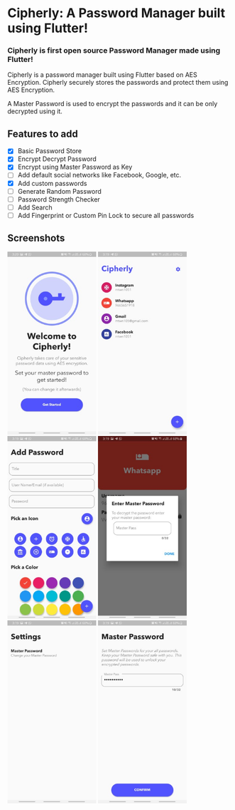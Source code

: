 # Cipherly: A Password Manager built using Flutter!

### Cipherly is first open source Password Manager made using Flutter!

Cipherly is a password manager built using Flutter based on AES Encryption. Cipherly securely stores the passwords and protect them using AES Encryption.

A Master Password is used to encrypt the passwords and it can be only decrypted using it.

## Features to add

- [x] Basic Password Store
- [x] Encrypt Decrypt Password
- [x] Encrypt using Master Password as Key
- [ ] Add default social networks like Facebook, Google, etc.
- [x] Add custom passwords
- [ ] Generate Random Password
- [ ] Password Strength Checker
- [ ] Add Search
- [ ] Add Fingerprint or Custom Pin Lock to secure all passwords

## Screenshots

<img src="/assets/Screenshots/6.jpg" width="200px" height="411px" /> 
<img src="/assets/Screenshots/1.jpg" width="200px" height="411px" />
<img src="/assets/Screenshots/2.jpg" width="200px" height="411px" />
<img src="/assets/Screenshots/3.jpg" width="200px" height="411px" />
<img src="/assets/Screenshots/4.jpg" width="200px" height="411px" />
<img src="/assets/Screenshots/5.jpg" width="200px" height="411px" />

